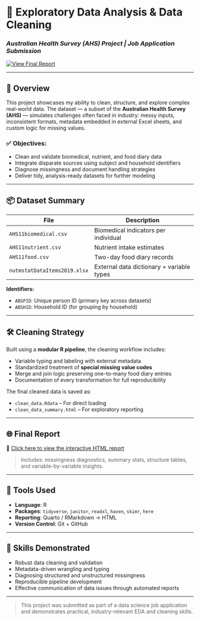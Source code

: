 # 🧹 Exploratory Data Analysis & Data Cleaning  
### *Australian Health Survey (AHS) Project | Job Application Submission*

[![View Final Report](https://img.shields.io/badge/📄%20View%20Report-Click%20Here-brightgreen?style=flat-square)](https://maiminhhh.github.io/data-cleaning-assignment/)

---

## 🚀 Overview

This project showcases my ability to clean, structure, and explore complex real-world data. The dataset — a subset of the **Australian Health Survey (AHS)** — simulates challenges often faced in industry: messy inputs, inconsistent formats, metadata embedded in external Excel sheets, and custom logic for missing values.

### ✅ Objectives:
- Clean and validate biomedical, nutrient, and food diary data
- Integrate disparate sources using subject and household identifiers
- Diagnose missingness and document handling strategies
- Deliver tidy, analysis-ready datasets for further modeling

---

## 📦 Dataset Summary

| File                         | Description                              |
|------------------------------|------------------------------------------|
| `AHS11biomedical.csv`        | Biomedical indicators per individual     |
| `AHS11nutrient.csv`          | Nutrient intake estimates                |
| `AHS11food.csv`              | Two-day food diary records               |
| `nutmstatDataItems2019.xlsx` | External data dictionary + variable types|

**Identifiers:**
- `ABSPID`: Unique person ID (primary key across datasets)
- `ABSHID`: Household ID (for grouping by household)

---

## 🛠 Cleaning Strategy

Built using a **modular R pipeline**, the cleaning workflow includes:
- Variable typing and labeling with external metadata
- Standardized treatment of **special missing value codes**
- Merge and join logic preserving one-to-many food diary entries
- Documentation of every transformation for full reproducibility

The final cleaned data is saved as:
- `clean_data.Rdata` – For direct loading
- `clean_data_summary.html` – For exploratory reporting

---

## 🌐 Final Report

📄 [Click here to view the interactive HTML report](https://maiminhhh.github.io/data-cleaning-assignment/)

> Includes: missingness diagnostics, summary stats, structure tables, and variable-by-variable insights.

---

## 🧰 Tools Used

- **Language**: R  
- **Packages**: `tidyverse`, `janitor`, `readxl`, `haven`, `skimr`, `here`  
- **Reporting**: Quarto / RMarkdown → HTML  
- **Version Control**: Git + GitHub

---

## 🧠 Skills Demonstrated

- Robust data cleaning and validation  
- Metadata-driven wrangling and typing  
- Diagnosing structured and unstructured missingness  
- Reproducible pipeline development  
- Effective communication of data issues through automated reports

---

> This project was submitted as part of a data science job application and demonstrates practical, industry-relevant EDA and cleaning skills.

